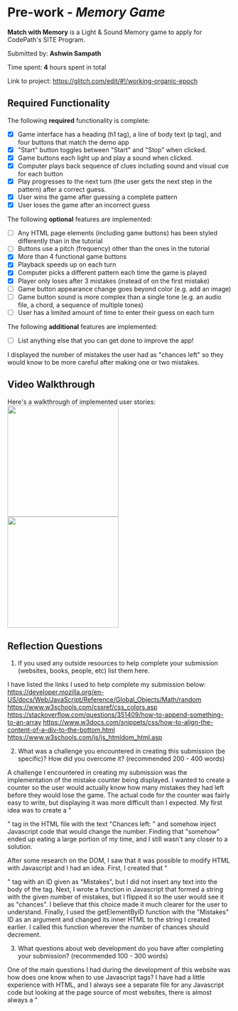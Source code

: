 # Pre-work - *Memory Game*

**Match with Memory** is a Light & Sound Memory game to apply for CodePath's SITE Program. 

Submitted by: **Ashwin Sampath**

Time spent: **4** hours spent in total

Link to project: https://glitch.com/edit/#!/working-organic-epoch

## Required Functionality

The following **required** functionality is complete:

* [X] Game interface has a heading (h1 tag), a line of body text (p tag), and four buttons that match the demo app
* [X] "Start" button toggles between "Start" and "Stop" when clicked. 
* [X] Game buttons each light up and play a sound when clicked. 
* [X] Computer plays back sequence of clues including sound and visual cue for each button
* [X] Play progresses to the next turn (the user gets the next step in the pattern) after a correct guess. 
* [X] User wins the game after guessing a complete pattern
* [X] User loses the game after an incorrect guess

The following **optional** features are implemented:

* [ ] Any HTML page elements (including game buttons) has been styled differently than in the tutorial
* [ ] Buttons use a pitch (frequency) other than the ones in the tutorial
* [X] More than 4 functional game buttons
* [X] Playback speeds up on each turn
* [X] Computer picks a different pattern each time the game is played
* [X] Player only loses after 3 mistakes (instead of on the first mistake)
* [ ] Game button appearance change goes beyond color (e.g. add an image)
* [ ] Game button sound is more complex than a single tone (e.g. an audio file, a chord, a sequence of multiple tones)
* [ ] User has a limited amount of time to enter their guess on each turn

The following **additional** features are implemented:

- [ ] List anything else that you can get done to improve the app!

I displayed the number of mistakes the user had as "chances left" so they would know to be more careful
after making one or two mistakes.

## Video Walkthrough

Here's a walkthrough of implemented user stories:
<img src="http://g.recordit.co/ukJk6kkWpF.gif" width=250><br>
<img src="http://g.recordit.co/eKmzb83CEu.gif" width=250><br>

## Reflection Questions
1. If you used any outside resources to help complete your submission (websites, books, people, etc) list them here. 

  I have listed the links I used to help complete my submission below:
  https://developer.mozilla.org/en-US/docs/Web/JavaScript/Reference/Global_Objects/Math/random
  https://www.w3schools.com/cssref/css_colors.asp
  https://stackoverflow.com/questions/351409/how-to-append-something-to-an-array
  https://www.w3docs.com/snippets/css/how-to-align-the-content-of-a-div-to-the-bottom.html
  https://www.w3schools.com/js/js_htmldom_html.asp

2. What was a challenge you encountered in creating this submission (be specific)? How did you overcome it? (recommended 200 - 400 words) 
  
  A challenge I encountered in creating my submission was the implementation of the mistake counter being displayed.  I wanted to create a counter so the user would actually know how many mistakes they had left before they would lose the game.  The actual code for the counter was fairly easy to write, but displaying it was more difficult than I expected. My first idea was to create a "<p>" tag in the HTML file with the text "Chances left: " and somehow inject Javascript code that would change the number.  Finding that "somehow" ended up eating a large portion of my time, and I still wasn't any closer to a solution.

  After some research on the DOM, I saw that it was possible to modify HTML with Javascript and I had an idea.  First, I created that "<p>" tag with an ID given as "Mistakes", but I did not insert any text into the body of the tag.  Next, I wrote a function in Javascript that formed a string with the given number of mistakes, but I flipped it so the user would see it as "chances". I believe that this choice made it much clearer for the user to understand.  Finally, I used the getElementByID function with the "Mistakes" ID as an argument and changed its inner HTML to the string I created earlier.  I called this function wherever the number of chances should decrement.

3. What questions about web development do you have after completing your submission? (recommended 100 - 300 words) 

  One of the main questions I had during the development of this website was how does one know when to use Javascript tags?  I have had a little experience with HTML, and I always see a separate file for any
  Javascript code but looking at the page source of most websites, there is almost always a "<script>" tag.  

  I realized throughout implementing this website, I would almost be lost reading through the website links in the prework.  There is so much to delve into, whether it be HTML, CSS, or Javascript.  All
  this information made me think about how much knowledge front-end developers need to know to make these elegant websites that millions of people view daily.  I know that frameworks are used now to speed up
  the development process, but I wonder how much they have to know.

  The last question I have is how often do web developers have to keep rewriting their code?  I see that new standards come out often and browser versions become deprecated, which made me wonder whether or not the 
  code can remain the same for a relatively long period of time.

4. If you had a few more hours to work on this project, what would you spend them doing (for example: refactoring certain functions, adding additional features, etc). Be specific. (recommended 100 - 300 words)
    
  If I had a few more hours, I would implement the ticking clock as well as the sprucing up of the buttons.  After that, I would do more research and try refactoring the way I displayed the mistakes counter so I would
  only have to call the function once.  I would also try randomizing the colors of the game buttons, so the user would not be able to gain familiarity with repeated playthroughs.  A difficulty setting would not be too hard
  to implement, with an easy/medium/hard setting dictating how fast and how many patterns the game would have.



## License

    Copyright Ashwin Sampath

    Licensed under the Apache License, Version 2.0 (the "License");
    you may not use this file except in compliance with the License.
    You may obtain a copy of the License at

        http://www.apache.org/licenses/LICENSE-2.0

    Unless required by applicable law or agreed to in writing, software
    distributed under the License is distributed on an "AS IS" BASIS,
    WITHOUT WARRANTIES OR CONDITIONS OF ANY KIND, either express or implied.
    See the License for the specific language governing permissions and
    limitations under the License.

